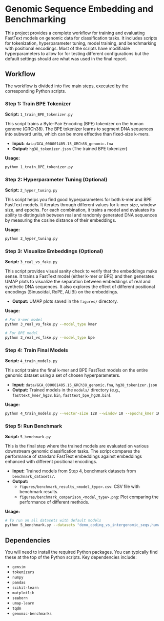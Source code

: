 # Genomic Sequence Embedding and Benchmarking

This project provides a complete workflow for training and evaluating FastText models on genomic data for classification tasks. It includes scripts for tokenization, hyperparameter tuning, model training, and benchmarking with positional encodings. Most of the scripts have modifiable hyperparameters to allow for for testing different configurations but the default settings should are what was used in the final report.

## Workflow

The workflow is divided into five main steps, executed by the corresponding Python scripts.

### Step 1: Train BPE Tokenizer

**Script:** `1_train_BPE_tokenizer.py`

This script trains a Byte-Pair Encoding (BPE) tokenizer on the human genome (GRCh38). The BPE tokenizer learns to segment DNA sequences into subword units, which can be more effective than fixed-size k-mers.

- **Input:** `data/GCA_000001405.15_GRCh38_genomic.fna`
- **Output:** `hg38_tokenizer.json` (The trained BPE tokenizer)

**Usage:**
```bash
python 1_train_BPE_tokenizer.py
```

### Step 2: Hyperparameter Tuning (Optional)

**Script:** `2_hyper_tuning.py`

This script helps you find good hyperparameters for both k-mer and BPE FastText models. It iterates through different values for k-mer size, window size, and epochs. For each combination, it trains a model and evaluates its ability to distinguish between real and randomly generated DNA sequences by measuring the cosine distance of their embeddings.

**Usage:**
```bash
python 2_hyper_tuning.py
```

### Step 3: Visualize Embeddings (Optional)

**Script:** `3_real_vs_fake.py`

This script provides visual sanity check to verify that the embeddings make sense. It trains a FastText model (either k-mer or BPE) and then generates UMAP plots to visualize the separation between embeddings of real and synthetic DNA sequences. It also explores the effect of different positional encodings (Sinusoidal, RoPE, ALiBi) on the embeddings.

- **Output:** UMAP plots saved in the `figures/` directory.

**Usage:**
```bash
# For k-mer model
python 3_real_vs_fake.py --model_type kmer

# For BPE model
python 3_real_vs_fake.py --model_type bpe
```

### Step 4: Train Final Models

**Script:** `4_train_models.py`

This script trains the final k-mer and BPE FastText models on the entire genomic dataset using a set of chosen hyperparameters.

- **Input:** `data/GCA_000001405.15_GRCh38_genomic.fna`, `hg38_tokenizer.json`
- **Output:** Trained models in the `models/` directory (e.g., `fasttext_kmer_hg38.bin`, `fasttext_bpe_hg38.bin`).

**Usage:**
```bash
python 4_train_models.py --vector-size 128 --window 10 --epochs_kmer 10 --epochs_bpe 20
```

### Step 5: Run Benchmark

**Script:** `5_benchmark.py`

This is the final step where the trained models are evaluated on various downstream genomic classification tasks. The script compares the performance of standard FastText embeddings against embeddings enhanced with different positional encodings.

- **Input:** Trained models from Step 4, benchmark datasets from `benchmark_datasets/`.
- **Output:**
    - `figures/benchmark_results_<model_type>.csv`: CSV file with benchmark results.
    - `figures/benchmark_comparison_<model_type>.png`: Plot comparing the performance of different methods.

**Usage:**
```bash
# To run on all datasets with default models
python 5_benchmark.py --datasets "demo_coding_vs_intergenomic_seqs,human_enhancers_cohn,human_nontata_promoters,human_ocr_ensembl"
```

## Dependencies

You will need to install the required Python packages. You can typically find these at the top of the Python scripts. Key dependencies include:

- `gensim`
- `tokenizers`
- `numpy`
- `pandas`
- `scikit-learn`
- `matplotlib`
- `seaborn`
- `umap-learn`
- `tqdm`
- `genomic-benchmarks`
